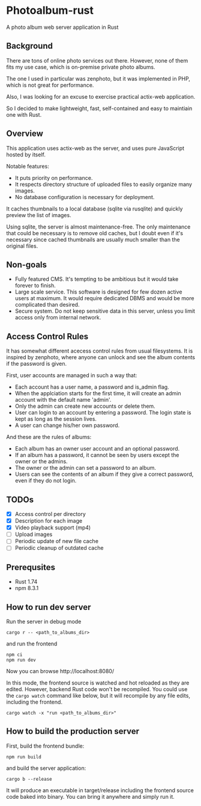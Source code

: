 # Photoalbum-rust

A photo album web server application in Rust

## Background

There are tons of online photo services out there.
However, none of them fits my use case, which is on-premise
private photo albums.

The one I used in particular was zenphoto, but it was implemented
in PHP, which is not great for performance.

Also, I was looking for an excuse to exercise practical actix-web
application.

So I decided to make lightweight, fast, self-contained and
easy to maintiain one with Rust.


## Overview

This application uses actix-web as the server, and uses pure
JavaScript hosted by itself.

Notable features:

* It puts priority on performance.
* It respects directory structure of uploaded files to easily organize many images.
* No database configuration is necessary for deployment.

It caches thumbnails to a local database (sqlite via rusqlite)
and quickly preview the list of images.

Using sqlite, the server is almost maintenance-free.
The only maintenance that could be necessary is to remove old caches,
but I doubt even if it's necessary since cached thumbnails are usually
much smaller than the original files.


## Non-goals

* Fully featured CMS. It's tempting to be ambitious but it would take forever to finish.
* Large scale service. This software is designed for few dozen active users at maximum. It would require dedicated DBMS and would be more complicated than desired.
* Secure system. Do not keep sensitive data in this server, unless you limit access only from internal network.


## Access Control Rules

It has somewhat different acecess control rules from usual filesystems. It is inspired by zenphoto, where anyone can unlock and see the album contents if the password is given.

First, user accounts are managed in such a way that:

* Each account has a user name, a password and is_admin flag.
* When the applciation starts for the first time, it will create an admin account with the default name 'admin'.
* Only the admin can create new accounts or delete them.
* User can login to an account by entering a password. The login state is kept as long as the session lives.
* A user can change his/her own password.

And these are the rules of albums:

* Each album has an owner user account and an optional password.
* If an album has a password, it cannot be seen by users except the owner or the admins.
* The owner or the admin can set a password to an album.
* Users can see the contents of an album if they give a correct password, even if they do not login.


## TODOs

* [x] Access control per directory
* [x] Description for each image
* [x] Video playback support (mp4)
* [ ] Upload images
* [ ] Periodic update of new file cache
* [ ] Periodic cleanup of outdated cache

## Prerequsites

* Rust 1.74
* npm 8.3.1

## How to run dev server

Run the server in debug mode

```
cargo r -- <path_to_albums_dir>
```

and run the frontend

```
npm ci
npm run dev
```

Now you can browse http://localhost:8080/

In this mode, the frontend source is watched and hot reloaded as they are edited.
However, backend Rust code won't be recompiled.
You could use the `cargo watch` command like below, but it will recompile by any file edits, including the frontend.

```
cargo watch -x "run <path_to_albums_dir>"
```


## How to build the production server

First, build the frontend bundle:

```
npm run build
```

and build the server application:

```
cargo b --release
```

It will produce an executable in target/release including the frontend source code baked into binary.
You can bring it anywhere and simply run it.
